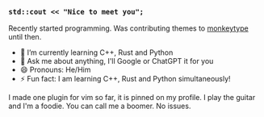 ### `std::cout << "Nice to meet you";`

Recently started programming. Was contributing themes to [monkeytype](https://monkeytype.com) until then.

<!--
**ryujinscales/ryujinscales** is a ✨ _special_ ✨ repository because its `README.md` (this file) appears on your GitHub profile.

Here are some ideas to get you started:
-->
- 🌱 I’m currently learning C++, Rust and Python
- 💬 Ask me about anything, I'll Google or ChatGPT it for you 
- 😄 Pronouns: He/Him
- ⚡ Fun fact: I am learning C++, Rust and Python simultaneously!

I made one plugin for vim so far, it is pinned on my profile.
I play the guitar and I'm a foodie.
You can call me a boomer. No issues.
